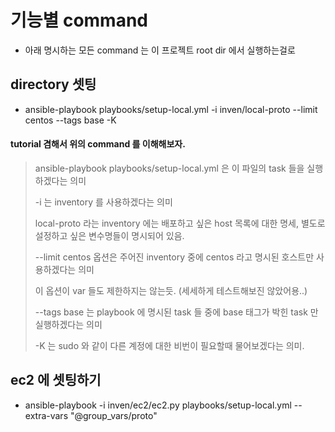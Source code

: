# 기능별 command
* 아래 명시하는 모든 command 는 이 프로젝트 root dir 에서 실행하는걸로

## directory 셋팅
* ansible-playbook playbooks/setup-local.yml -i inven/local-proto --limit centos --tags base -K

#### tutorial 겸해서 위의 command 를 이해해보자.
> ansible-playbook playbooks/setup-local.yml 은 이 파일의 task 들을 실행하겠다는 의미
>
> -i 는 inventory 를 사용하겠다는 의미
>
> local-proto 라는 inventory 에는 배포하고 싶은 host 목록에 대한 명세, 별도로 설정하고 싶은 변수명들이 명시되어 있음.
>
> --limit centos 옵션은 주어진 inventory 중에 centos 라고 명시된 호스트만 사용하겠다는 의미
>
> 이 옵션이 var 들도 제한하지는 않는듯. (세세하게 테스트해보진 않았어용..)
>
> --tags base 는 playbook 에 명시된 task 들 중에 base 태그가 박힌 task 만 실행하겠다는 의미
>
> -K 는 sudo 와 같이 다른 계정에 대한 비번이 필요할때 물어보겠다는 의미.

## ec2 에 셋팅하기
* ansible-playbook -i inven/ec2/ec2.py playbooks/setup-local.yml --extra-vars "@group_vars/proto"